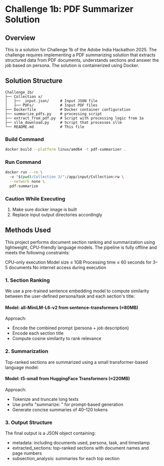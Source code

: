 # Challenge 1b: PDF Summarizer Solution

## Overview
This is a solution for Challenge 1b of the Adobe India Hackathon 2025. The challenge requires implementing a PDF summarizing solution that extracts structured data from PDF documents, understands sections and answer the job based on persona. The solution is containerized using Docker.

## Solution Structure
```
Challenge_1b/
├── Collection x/
│   ├── _input.json/     # Input JSON file
│   ├── PDFs/            # Input PDF files
├── Dockerfile           # Docker container configuration
├── summarize_pdfs.py    # processing script
├── extract_from_pdf.py  # Script with processing logic from 1a
├── sllm_download.py     # Script that processes sllm
└── README.md            # This file
```

### Build Command
```bash
docker build --platform linux/amd64 -t pdf-summarizer .
```

### Run Command
```bash
docker run --rm \                                      
  -v "$(pwd)/Collection 3/":/app/input/Collection:rw \
  --network none \
  pdf-summarize
```

### Caution While Executing
1. Make sure docker image is built
2. Replace input output directories accordingly

## Methods Used
This project performs document section ranking and summarization using lightweight, CPU-friendly language models. The pipeline is fully offline and meets the following constraints:

CPU-only execution
Model size ≤ 1GB
Processing time ≤ 60 seconds for 3–5 documents
No internet access during execution

### 1. Section Ranking
We use a pre-trained sentence embedding model to compute similarity between the user-defined persona/task and each section's title:

#### Model: all-MiniLM-L6-v2 from sentence-transformers (≈80MB)
Approach:
* Encode the combined prompt (persona + job description)
* Encode each section title
* Compute cosine similarity to rank relevance

### 2. Summarization
Top-ranked sections are summarized using a small transformer-based language model:

#### Model: t5-small from HuggingFace Transformers (≈220MB)
Approach:
* Tokenize and truncate long texts
* Use prefix "summarize: " for prompt-based generation
* Generate concise summaries of 40–120 tokens

### 3. Output Structure
The final output is a JSON object containing:
* metadata: including documents used, persona, task, and timestamp
* extracted_sections: top-ranked sections with document names and page numbers
* subsection_analysis: summaries for each top section